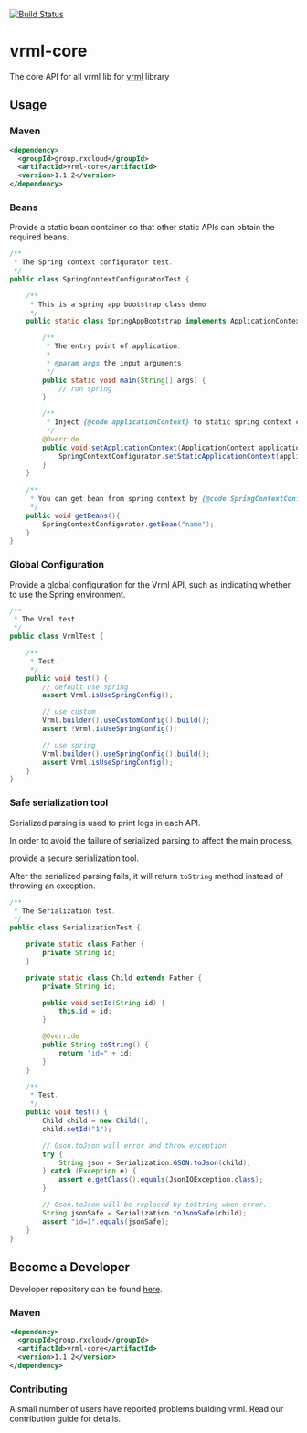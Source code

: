 [![Build Status](https://travis-ci.org/vavr-io/vavr-gson.svg?branch=master)](https://travis-ci.org/vavr-io/vavr-gson)

# vrml-core

The core API for all vrml lib for [vrml](https://github.com/kevinten10/vrml) library

## Usage

### Maven

```xml
<dependency>
  <groupId>group.rxcloud</groupId>
  <artifactId>vrml-core</artifactId>
  <version>1.1.2</version>
</dependency>
```

### Beans

Provide a static bean container so that other static APIs can obtain the required beans.

```java
/**
 * The Spring context configurator test.
 */
public class SpringContextConfiguratorTest {

    /**
     * This is a spring app bootstrap class demo
     */
    public static class SpringAppBootstrap implements ApplicationContextAware {

        /**
         * The entry point of application.
         *
         * @param args the input arguments
         */
        public static void main(String[] args) {
            // run spring 
        }

        /**
         * Inject {@code applicationContext} to static spring context container {@link SpringContextConfigurator}
         */
        @Override
        public void setApplicationContext(ApplicationContext applicationContext) throws BeansException {
            SpringContextConfigurator.setStaticApplicationContext(applicationContext);
        }
    }
    
    /**
     * You can get bean from spring context by {@code SpringContextConfigurator}.
     */
    public void getBeans(){
        SpringContextConfigurator.getBean("name");
    }
}
```

### Global Configuration

Provide a global configuration for the Vrml API, such as indicating whether to use the Spring environment.

```java
/**
 * The Vrml test.
 */
public class VrmlTest {

    /**
     * Test.
     */
    public void test() {
        // default use spring
        assert Vrml.isUseSpringConfig();

        // use custom
        Vrml.builder().useCustomConfig().build();
        assert !Vrml.isUseSpringConfig();

        // use spring
        Vrml.builder().useSpringConfig().build();
        assert Vrml.isUseSpringConfig();
    }
}
```

### Safe serialization tool

Serialized parsing is used to print logs in each API. 

In order to avoid the failure of serialized parsing to affect the main process, 

provide a secure serialization tool.
 
After the serialized parsing fails, it will return `toString` method instead of throwing an exception.

```java
/**
 * The Serialization test.
 */
public class SerializationTest {

    private static class Father {
        private String id;
    }

    private static class Child extends Father {
        private String id;

        public void setId(String id) {
            this.id = id;
        }

        @Override
        public String toString() {
            return "id=" + id;
        }
    }

    /**
     * Test.
     */
    public void test() {
        Child child = new Child();
        child.setId("1");

        // Gson.toJson will error and throw exception
        try {
            String json = Serialization.GSON.toJson(child);
        } catch (Exception e) {
            assert e.getClass().equals(JsonIOException.class);
        }

        // Gson.toJson will be replaced by toString when error.
        String jsonSafe = Serialization.toJsonSafe(child);
        assert "id=1".equals(jsonSafe);
    }
}
```

## Become a Developer

Developer repository can be found [here](https://github.com/kevinten10/vrml/tree/develop/vrml-core).

### Maven

```xml
<dependency>
  <groupId>group.rxcloud</groupId>
  <artifactId>vrml-core</artifactId>
  <version>1.1.2</version>
</dependency>
```

### Contributing

A small number of users have reported problems building vrml. Read our contribution guide for details.